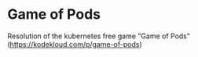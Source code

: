 # Game of Pods

Resolution of the kubernetes free game "Game of Pods" (<https://kodekloud.com/p/game-of-pods>)
